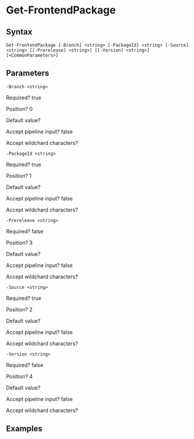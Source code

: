 

# Get-FrontendPackage


## Syntax

    Get-FrontendPackage [-Branch] <string> [-PackageId] <string> [-Source] <string> [[-Prerelease] <string>] [[-Version] <string>] [<CommonParameters>]



## Parameters

    
    -Branch <string>

Required?  true

Position? 0

Default value? 

Accept pipeline input? false

Accept wildchard characters? 
    
    
    -PackageId <string>

Required?  true

Position? 1

Default value? 

Accept pipeline input? false

Accept wildchard characters? 
    
    
    -Prerelease <string>

Required?  false

Position? 3

Default value? 

Accept pipeline input? false

Accept wildchard characters? 
    
    
    -Source <string>

Required?  true

Position? 2

Default value? 

Accept pipeline input? false

Accept wildchard characters? 
    
    
    -Version <string>

Required?  false

Position? 4

Default value? 

Accept pipeline input? false

Accept wildchard characters? 
    

## Examples


